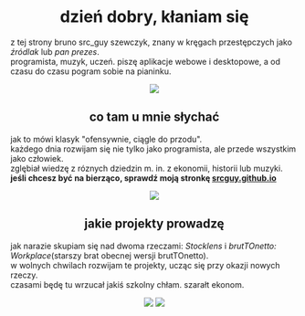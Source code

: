 <h1 align="center">dzień dobry, kłaniam się</h1>

<p>
  z tej strony bruno src_guy szewczyk, znany w kręgach przestępczych jako <i>źródlak</i> lub <i>pan prezes</i>.<br>
  programista, muzyk, uczeń. piszę aplikacje webowe i desktopowe, a od czasu do czasu pogram sobie na pianinku.
</p>

<div align="center"> <img src="https://github-readme-stats.vercel.app/api/top-langs/?username=srcguy&theme=midnight-purple&show_icons=true&layout=compact"/> </div>

<h2 align="center">co tam u mnie słychać</h2>
<p>
  jak to mówi klasyk "ofensywnie, ciągle do przodu". <br>
  każdego dnia rozwijam się nie tylko jako programista, ale przede wszystkim jako człowiek.<br>
  zglębiał wiedzę z róznych dziedzin m. in. z ekonomii, historii lub muzyki.<br>
  <b>jeśli chcesz być na bierząco, sprawdź moją stronkę <a href="https://srcguy.github.io">srcguy.github.io</a></b><br>
  <div align="center"> <img src="https://github-readme-stats.vercel.app/api/pin/?username=srcguy&repo=srcguy.github.io&theme=midnight-purple"/> </div>
</p>

<h2 align="center">jakie projekty prowadzę</h2>
<p>
  jak narazie skupiam się nad dwoma rzeczami: <i>Stocklens</i> i <i>brutTOnetto: Workplace</i>(starszy brat obecnej wersji brutTOnetto).<br>
  w wolnych chwilach rozwijam te projekty, ucząc się przy okazji nowych rzeczy.<br>
  czasami będę tu wrzucał jakiś szkolny chłam. szarałt ekonom.<br>
   <div align="center">
     <img src="https://github-readme-stats.vercel.app/api/pin/?username=srcguy&repo=stocklens&theme=midnight-purple"/> 
     <img src="https://github-readme-stats.vercel.app/api/pin/?username=srcguy&repo=brutTOnetto&theme=midnight-purple"/> 
   </div>
</p>
